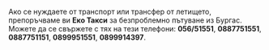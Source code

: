 Ако се нуждаете от транспорт или трансфер от летището, препоръчваме ви **Еко Такси** за безпроблемно пътуване из Бургас. Можете да се свържете с тях на тези телефони: **056/51551**, **0887751551**, **0887751151**, **0899951551**, **0899914397**.
